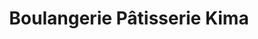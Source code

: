 ---
title: "Boulangerie Pâtisserie Kima"
url: /ligny-le-ribault/boulangerie-patisserie-kima/
shop: Bäckerei
---